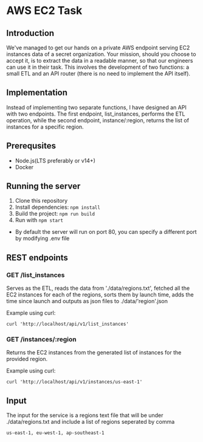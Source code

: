 # AWS EC2 Task

## Introduction

We've managed to get our hands on a private AWS endpoint serving EC2 instances data of a secret organization. Your mission, should you choose to accept it, is to extract the data in a readable manner, so that our engineers can use it in their task. This involves the development of two functions: a small ETL and an API router (there is no need to implement the API itself).

## Implementation

Instead of implementing two separate functions, I have designed an API with two endpoints. The first endpoint, list_instances, performs the ETL operation, while the second endpoint, instance/:region, returns the list of instances for a specific region.

## Prerequsites

- Node.js(LTS preferably or v14+)
- Docker

## Running the server

1. Clone this repository
2. Install dependencies: `npm install`
3. Build the project: `npm run build`
4. Run with `npm start`

- By default the server will run on port 80, you can specify a different port by modifying .env file
## REST endpoints

### GET /list_instances

Serves as the ETL, reads the data from './data/regions.txt', fetched all the EC2 instances for each of the regions, sorts them by launch time, adds the time since launch and outputs as json files to ./data/'region'.json

Example using curl:

```
curl 'http://localhost/api/v1/list_instances'
```

### GET /instances/:region

Returns the EC2 instances from the generated list of instances for the provided region.

Example using curl:

```
curl 'http://localhost/api/v1/instances/us-east-1'
```

## Input

The input for the service is a regions text file that will be under ./data/regions.txt and include a list of regions seperated by comma

```
us-east-1, eu-west-1, ap-southeast-1
```
